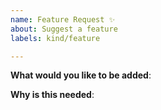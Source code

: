 ```yaml
---
name: Feature Request ✨
about: Suggest a feature
labels: kind/feature

---
```


**What would you like to be added**:

**Why is this needed**:
